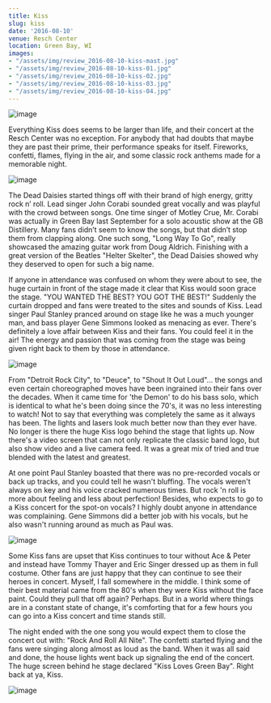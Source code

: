 ```yaml
---
title: Kiss
slug: kiss
date: '2016-08-10'
venue: Resch Center
location: Green Bay, WI
images:
- "/assets/img/review_2016-08-10-kiss-mast.jpg"
- "/assets/img/review_2016-08-10-kiss-01.jpg"
- "/assets/img/review_2016-08-10-kiss-02.jpg"
- "/assets/img/review_2016-08-10-kiss-03.jpg"
- "/assets/img/review_2016-08-10-kiss-04.jpg"
---
```


![image](/assets/img/review_2016-08-10-kiss-01.jpg)

Everything Kiss does seems to be larger than life, and their concert at the Resch Center was no exception. For anybody that had doubts that maybe they are past their prime, their performance speaks for itself. Fireworks, confetti, flames, flying in the air, and some classic rock anthems made for a memorable night.

![image](/assets/img/review_2016-08-10-kiss-mast.jpg)

The Dead Daisies started things off with their brand of high energy, gritty rock n’ roll. Lead singer John Corabi sounded great vocally and was playful with the crowd between songs. One time singer of Motley Crue, Mr. Corabi was actually in Green Bay last September for a solo acoustic show at the GB Distillery. Many fans didn’t seem to know the songs, but that didn’t stop them from clapping along. One such song, "Long Way To Go", really showcased the amazing guitar work from Doug Aldrich. Finishing with a great version of the Beatles "Helter Skelter", the Dead Daisies showed why they deserved to open for such a big name.

If anyone in attendance was confused on whom they were about to see, the huge curtain in front of the stage made it clear that Kiss would soon grace the stage. "YOU WANTED THE BEST? YOU GOT THE BEST!" Suddenly the curtain dropped and fans were treated to the sites and sounds of Kiss. Lead singer Paul Stanley pranced around on stage like he was a much younger man, and bass player Gene Simmons looked as menacing as ever. There's definitely a love affair between Kiss and their fans. You could feel it in the air! The energy and passion that was coming from the stage was being given right back to them by those in attendance.

![image](/assets/img/review_2016-08-10-kiss-02.jpg)

From "Detroit Rock City", to "Deuce", to "Shout It Out Loud"... the songs and even certain choreographed moves have been ingrained into their fans over the decades. When it came time for 'the Demon' to do his bass solo, which is identical to what he's been doing since the 70's, it was no less interesting to watch! Not to say that everything was completely the same as it always has been. The lights and lasers look much better now than they ever have. No longer is there the huge Kiss logo behind the stage that lights up. Now there's a video screen that can not only replicate the classic band logo, but also show video and a live camera feed. It was a great mix of tried and true blended with the latest and greatest.

At one point Paul Stanley boasted that there was no pre-recorded vocals or back up tracks, and you could tell he wasn't bluffing. The vocals weren't always on key and his voice cracked numerous times. But rock 'n roll is more about feeling and less about perfection! Besides, who expects to go to a Kiss concert for the spot-on vocals? I highly doubt anyone in attendance was complaining. Gene Simmons did a better job with his vocals, but he also wasn't running around as much as Paul was.

![image](/assets/img/review_2016-08-10-kiss-03.jpg)

Some Kiss fans are upset that Kiss continues to tour without Ace & Peter and instead have Tommy Thayer and Eric Singer dressed up as them in full costume. Other fans are just happy that they can continue to see their heroes in concert. Myself, I fall somewhere in the middle. I think some of their best material came from the 80's when they were Kiss without the face paint. Could they pull that off again? Perhaps. But in a world where things are in a constant state of change, it's comforting that for a few hours you can go into a Kiss concert and time stands still. 

The night ended with the one song you would expect them to close the concert out with: "Rock And Roll All Nite". The confetti started flying and the fans were singing along almost as loud as the band. When it was all said and done, the house lights went back up signaling the end of the concert. The huge screen behind he stage declared "Kiss Loves Green Bay". Right back at ya, Kiss.

![image](/assets/img/review_2016-08-10-kiss-04.jpg)